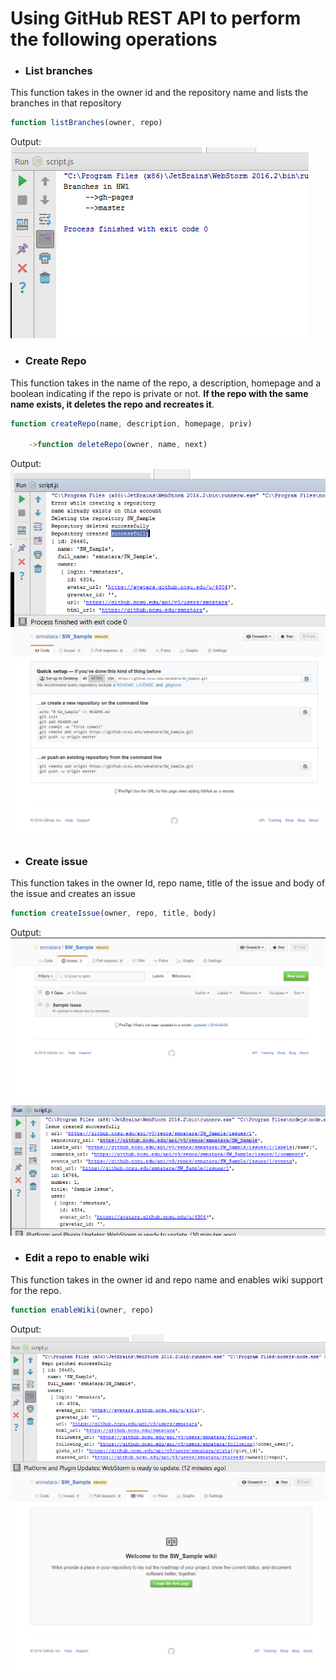 # Using GitHub REST API to perform the following operations

* ### List branches
This function takes in the owner id and the repository name and lists the branches in
that repository
```javascript
function listBranches(owner, repo)
```

Output:
![](./output/listbranches.PNG)


* ### Create Repo
This function takes in the name of the repo, a description, homepage and a boolean
indicating if the repo is private or not. **If the repo with the same name exists, it 
deletes the repo and recreates it**.
```javascript
function createRepo(name, description, homepage, priv)

    ->function deleteRepo(owner, name, next)
```
Output:
![](./output/createrepo.PNG)
![](./output/createrepo2.PNG)

* ### Create issue
This function takes in the owner Id, repo name, title of the issue and body of the issue
and creates an issue
```javascript
function createIssue(owner, repo, title, body)
```

Output:
![](./output/createissue.PNG)
![](./output/createissue2.PNG)


* ### Edit a repo to enable wiki
This function takes in the owner id and repo name and enables wiki support
for the repo.
```javascript
function enableWiki(owner, repo)
```

Output:
![](./output/enablewiki.PNG)
![](./output/enablewiki2.PNG)

